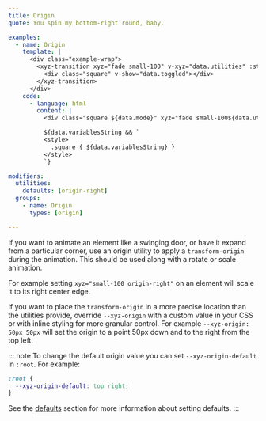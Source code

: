 ```yaml
---
title: Origin
quote: You spin my bottom-right round, baby.

examples:
  - name: Origin
    template: |
      <div class="example-wrap">
        <xyz-transition xyz="fade small-100" v-xyz="data.utilities" :style="data.variables" v-on="data.listeners">
          <div class="square" v-show="data.toggled"></div>
        </xyz-transition>
      </div>
    code:
      - language: html
        content: |
          <div class="square ${data.mode}" xyz="fade small-100${data.utilitiesString && ' ' + data.utilitiesString}"></div>

          ${data.variablesString && `
          <style>
            .square { ${data.variablesString} }
          </style>
          `}

modifiers:
  utilities:
    defaults: [origin-right]
  groups:
    - name: Origin
      types: [origin]

---
```


If you want to animate an element like a swinging door, or have it expand from a particular corner, use an origin utility to apply a `transform-origin` during the animation. This should be used along with a rotate or scale animation.

For example setting `xyz="small-100 origin-right"` on an element will scale it to its right center edge.

If you want to place the `transform-origin` in a more precise location than the utilities provide, override `--xyz-origin` with a custom value in your CSS or with inline styling for more granular control. For example `--xyz-origin: 50px 50px` will set the origin to a point 50px down and to the right from the top left.

::: note
To change the default origin value you can set `--xyz-origin-default` in `:root`. For example:

```css
:root {
  --xyz-origin-default: top right;
}
```

See the [defaults](#defaults) section for more information about setting defaults.
:::
